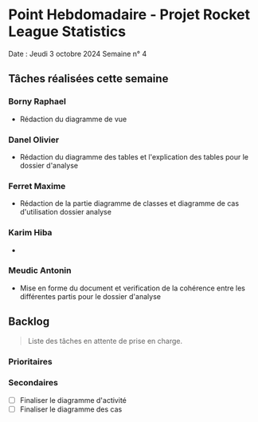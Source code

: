 # Point Hebdomadaire - Projet Rocket League Statistics

Date : Jeudi 3 octobre 2024
Semaine n° 4

## Tâches réalisées cette semaine

### Borny Raphael

- Rédaction du diagramme de vue


### Danel Olivier

- Rédaction du diagramme des tables et l'explication des tables pour le dossier d'analyse


### Ferret Maxime

- Rédaction de la partie diagramme de classes et diagramme de cas d'utilisation dossier analyse


### Karim Hiba

-  


### Meudic Antonin

- Mise en forme du document et verification de la cohérence entre les différentes partis pour le dossier d'analyse


## Backlog

> Liste des tâches en attente de prise en charge.

### Prioritaires


### Secondaires

- [ ] Finaliser le diagramme d'activité
- [ ] Finaliser le diagramme des cas

